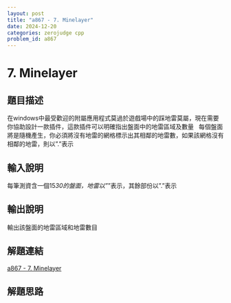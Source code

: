 ```yaml
---
layout: post
title: "a867 - 7. Minelayer"
date: 2024-12-20
categories: zerojudge cpp
problem_id: a867
---
```


# 7. Minelayer

## 題目描述

在windows中最受歡迎的附屬應用程式莫過於遊戲場中的踩地雷莫屬，現在需要你協助設計一款插件，這款插件可以明確指出盤面中的地雷區域及數量   每個盤面將是隨機產生，你必須將沒有地雷的網格標示出其相鄰的地雷數，如果該網格沒有相鄰的地雷，則以”.”表示

## 輸入說明

每筆測資含一個15*30的盤面，地雷以”*”表示，其餘部份以”.”表示

## 輸出說明

輸出該盤面的地雷區域和地雷數目

## 解題連結

[a867 - 7. Minelayer](https://zerojudge.tw/ShowProblem?problemid=a867)

## 解題思路

